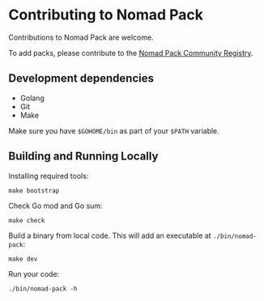 # Contributing to Nomad Pack

Contributions to Nomad Pack are welcome.

To add packs, please contribute to the [Nomad Pack Community Registry](https://github.com/hashicorp/nomad-pack-community-registry).

## Development dependencies

- Golang
- Git
- Make

Make sure you have `$GOHOME/bin` as part of your `$PATH` variable.

## Building and Running Locally

Installing required tools:

```
make bootstrap
```

Check Go mod and Go sum:

```
make check
```

Build a binary from local code. This will add an
executable at `./bin/nomad-pack`:

```
make dev
```

Run your code:

```
./bin/nomad-pack -h
```
